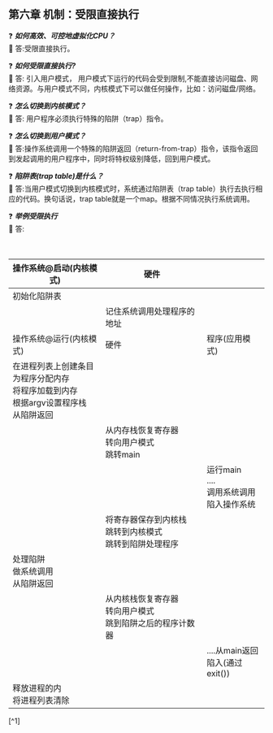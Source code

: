 ## 第六章 机制：受限直接执行

:question: ***如何高效、可控地虚拟化CPU？***    
:key: 答:受限直接执行。  

:question: ***如何受限直接执行?***    
:key: 答: 引入用户模式， 用户模式下运行的代码会受到限制,不能直接访问磁盘、网络资源。与用户模式不同，内核模式下可以做任何操作，比如：访问磁盘/网络。  

:question: ***怎么切换到内核模式？***  
:key: 答: 用户程序必须执行特殊的陷阱（trap）指令。  

:question: ***怎么切换到用户模式？***  
:key: 答:操作系统调用一个特殊的陷阱返回（return-from-trap）指令，该指令返回到发起调用的用户程序中，同时将特权级别降低，回到用户模式。  

:question: ***陷阱表(trap table)是什么？***  
:key: 答:当用户模式切换到内核模式时，系统通过陷阱表（trap table）执行去执行相应的代码。换句话说，trap table就是一个map。根据不同情况执行系统调用。


:question: ***举例受限执行***   
:key: 答:
 <table>
    　　　 <thead>
        　　　 <tr>
            　　　 <th>操作系统@启动(内核模式)</th>
            　　　 <th>硬件</th>
            　　　 <th></th>
            　　　 </tr>
        　　　 </thead>
    　　　 <tbody>
        　　　 <tr>
            　　　 <td>初始化陷阱表</td>
            　　　 <td></td>
            　　　 <td></td>
            　　　 </tr>
        　　　 <tr>
            　　　 <td></td>
            　　　 <td>记住系统调用处理程序的地址</td>
            　　　 <td></td>
            　　　 </tr>
        　　　 <tr>
            　　　 <td>操作系统@运行(内核模式)</td>
            　　　 <td>硬件</td>
            　　　 <td>程序(应用模式)</td>
            　　　 </tr>
        　　　 <tr>
            　　　 <td>在进程列表上创建条目 <br />
                为程序分配内存<br />
                将程序加载到内存<br />
                根据argv设置程序栈<br />
                从陷阱返回<br />
            </td>
            　　　 <td></td>
            　　　 <td></td>
            　　　 </tr>
        　　　 <tr>
            　　　 <td></td>
            　　　 <td>从内存栈恢复寄存器<br />
                转向用户模式<br />
                跳转main<br />
            </td>
            <td></td>
            　　　
        </tr>
        　　　 <tr>
            　　　 <td></td>
            　　　 <td></td>
            　　　 <td>
                运行main<br />
                ....<br />
                调用系统调用<br />
                陷入操作系统<br />
            </td>
            　　　 </tr>
        <tr>
            <td></td>
            <td>
                将寄存器保存到内核栈<br />
                跳转到内核模式<br />
                跳转到陷阱处理程序<br />
            </td>
            <td></td>
        </tr>
        <tr>
            <td>
                处理陷阱</br>
                做系统调用</br>
                从陷阱返回</br>
            </td>
            <td></td>
            <td></td>
        </tr>
        <tr>
            <td></td>
            <td>
                从内核栈恢复寄存器</br>
                转向用户模式</br>
                跳到陷阱之后的程序计数器</br>
            </td>
            <td></td>
        </tr>
        <tr>
            <td></td>
            <td></td>
            <td>
                ....从main返回</br>
                陷入(通过exit())</br>
            </td>
        </tr>
        <tr>
            <td>
                释放进程的内</br>
                将进程列表清除</br>
            </td>
             <td></td>
            <td></td>
        </tr>
    </tbody>
</table>   [^1]

[^1]: LDE协议有两个阶段。第一个阶段（在系统引导时），内核初始化陷阱表，并且CPU记住它的位置以供随后使用。内核通过特权指令来执行此操作（所有特权指令均以粗体突出显示）。第二个阶段（运行进程时），在使用从陷阱返回指令开始执行进程之前，内核设置了一些内容（例如，在进程列表中分配一个节点，分配内存）。这会将CPU切换到用户模式并开始运行该进程。当进程希望发出系统调用时，它会重新陷入操作系统，然后再次通过从陷阱返回，将控制权还给进程。该进程然后完成它的工作，并从main()返回。这通常会返回到一些存根代码，它将正确退出该程序（例如，通过调用exit()系统调用，这将陷入OS中）。此时，OS清理干净，任务完成了
